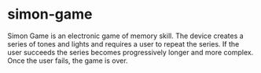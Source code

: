 # simon-game
Simon Game is an electronic game of memory skill.
The device creates a series of tones and lights and requires a user to repeat the series. If the user succeeds the series becomes progressively longer and more complex. Once the user fails, the game is over.
